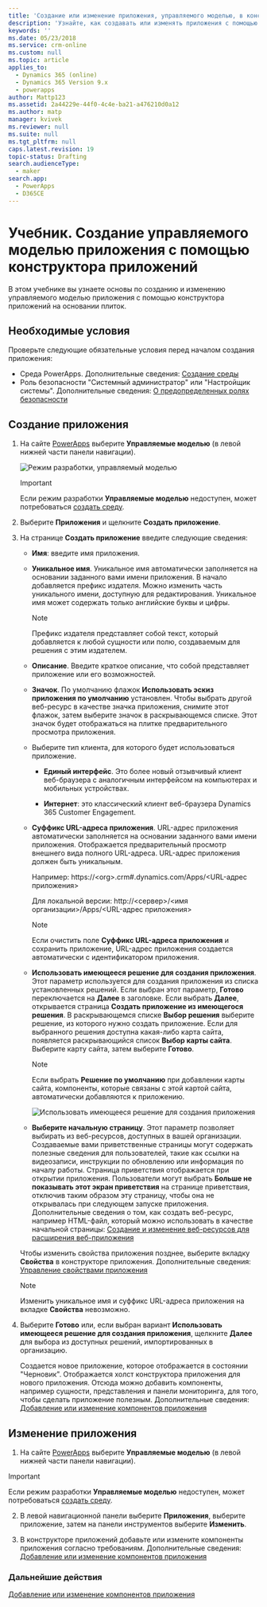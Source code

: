 ```yaml
---
title: 'Создание или изменение приложения, управляемого моделью, в конструкторе приложений в PowerApps | MicrosoftDocs'
description: 'Узнайте, как создавать или изменять приложения с помощью конструктора приложений'
keywords: ''
ms.date: 05/23/2018
ms.service: crm-online
ms.custom: null
ms.topic: article
applies_to:
  - Dynamics 365 (online)
  - Dynamics 365 Version 9.x
  - powerapps
author: Mattp123
ms.assetid: 2a44229e-44f0-4c4e-ba21-a476210d0a12
ms.author: matp
manager: kvivek
ms.reviewer: null
ms.suite: null
ms.tgt_pltfrm: null
caps.latest.revision: 19
topic-status: Drafting
search.audienceType:
  - maker
search.app:
  - PowerApps
  - D365CE
---
```


# <a name="tutorial-create-a-model-driven-app-by-using-the-app-designer"></a>Учебник. Создание управляемого моделью приложения с помощью конструктора приложений

В этом учебнике вы узнаете основы по созданию и изменению управляемого моделью приложения с помощью конструктора приложений на основании плиток.

## <a name="prerequisites"></a>Необходимые условия
Проверьте следующие обязательные условия перед началом создания приложения:
- Среда PowerApps. Дополнительные сведения: [Создание среды](https://docs.microsoft.com/powerapps/administrator/create-environment)
- Роль безопасности "Системный администратор" или "Настройщик системы". Дополнительные сведения: [О предопределенных ролях безопасности](https://docs.microsoft.com/powerapps/maker/model-driven-apps/share-model-driven-app#about-predefined-security-roles)
 
<a name="createApp"></a>   
## <a name="create-an-app"></a>Создание приложения  

1.  На сайте [PowerApps](https://web.powerapps.com/?utm_source=padocs&utm_medium=linkinadoc&utm_campaign=referralsfromdoc) выберите **Управляемые моделью** (в левой нижней части панели навигации).  

    ![Режим разработки, управляемый моделью](media/model-driven-switch.png)

    > [!IMPORTANT]
    > Если режим разработки **Управляемые моделью** недоступен, может потребоваться [создать среду](https://docs.microsoft.com/powerapps/administrator/create-environment). 

2. Выберите **Приложения** и щелкните **Создать приложение**.

3. На странице **Создать приложение** введите следующие сведения: 

    - **Имя**: введите имя приложения.  
  
    - **Уникальное имя**. Уникальное имя автоматически заполняется на основании заданного вами имени приложения. В начало добавляется префикс издателя. Можно изменить часть уникального имени, доступную для редактирования. Уникальное имя может содержать только английские буквы и цифры.  
  
        > [!NOTE]
        >  Префикс издателя представляет собой текст, который добавляется к любой сущности или полю, создаваемым для решения с этим издателем.   
  
    - **Описание**. Введите краткое описание, что собой представляет приложение или его возможностей.  
  
    - **Значок**. По умолчанию флажок **Использовать эскиз приложения по умолчанию** установлен. Чтобы выбрать другой веб-ресурс в качестве значка приложения, снимите этот флажок, затем выберите значок в раскрывающемся списке. Этот значок будет отображаться на плитке предварительного просмотра приложения.  
  
    - Выберите тип клиента, для которого будет использоваться приложение.  
  
        - **Единый интерфейс**. Это более новый отзывчивый клиент веб-браузера с аналогичным интерфейсом на компьютерах и мобильных устройствах.  

        - **Интернет**: это классический клиент веб-браузера Dynamics 365 Customer Engagement.  
    
    - **Суффикс URL-адреса приложения**. URL-адрес приложения автоматически заполняется на основании заданного вами имени приложения. Отображается предварительный просмотр внешнего вида полного URL-адреса. URL-адрес приложения должен быть уникальным.  
  
         Например: https://\<org>.crm#.dynamics.com/Apps/\<URL-адрес приложения>

         Для локальной версии: http://\<сервер>/\<имя организации>/Apps/\<URL-адрес приложения> 
  
      > [!NOTE]
      >  Если очистить поле **Суффикс URL-адреса приложения** и сохранить приложение, URL-адрес приложения создается автоматически с идентификатором приложения.  
  
    - **Использовать имеющееся решение для создания приложения**. Этот параметр используется для создания приложения из списка установленных решений. Если выбран этот параметр, **Готово** переключается на **Далее** в заголовке. Если выбрать **Далее**, открывается страница **Создать приложение из имеющегося решения**. В раскрывающемся списке **Выбор решения** выберите решение, из которого нужно создать приложение. Если для выбранного решения доступна какая-либо карта сайта, появляется раскрывающийся список **Выбор карты сайта**. Выберите карту сайта, затем выберите **Готово**.

      > [!NOTE]
      > Если выбрать **Решение по умолчанию** при добавлении карты сайта, компоненты, которые связаны с этой картой сайта, автоматически добавляются к приложению.  

      ![Использовать имеющееся решение для создания приложения](media/use-existing-solution-to-create-the-app.png "Использовать имеющееся решение для создания приложения") 

    - **Выберите начальную страницу**. Этот параметр позволяет выбирать из веб-ресурсов, доступных в вашей организации. Создаваемые вами приветственные страницы могут содержать полезные сведения для пользователей, такие как ссылки на видеозаписи, инструкции по обновлению или информация по началу работы. Страница приветствия отображается при открытии приложения. Пользователи могут выбрать **Больше не показывать этот экран приветствия** на странице приветствия, отключив таким образом эту страницу, чтобы она не открывалась при следующем запуске приложения. Дополнительные сведения о том, как создать веб-ресурс, например HTML-файл, который можно использовать в качестве начальной страницы: [Создание и изменение веб-ресурсов для расширения веб-приложения](create-edit-web-resources.md)  
      
    Чтобы изменить свойства приложения позднее, выберите вкладку **Свойства** в конструкторе приложения. Дополнительные сведения: [Управление свойствами приложения](manage-app-properties.md)  
  
     > [!NOTE]
     >  Изменить уникальное имя и суффикс URL-адреса приложения на вкладке **Свойства** невозможно.  
  
4. Выберите **Готово** или, если выбран вариант **Использовать имеющееся решение для создания приложения**, щелкните **Далее** для выбора из доступных решений, импортированных в организацию.  
  
    Создается новое приложение, которое отображается в состоянии "Черновик". Отображается холст конструктора приложения для нового приложения. Отсюда можно добавить компоненты, например сущности, представления и панели мониторинга, для того, чтобы сделать приложение полезным. Дополнительные сведения: [Добавление или изменение компонентов приложения](add-edit-app-components.md)  
   
<a name="editApp"></a>   
## <a name="edit-an-app"></a>Изменение приложения  
  
1.  На сайте [PowerApps](https://web.powerapps.com/?utm_source=padocs&utm_medium=linkinadoc&utm_campaign=referralsfromdoc) выберите **Управляемые моделью** (в левой нижней части панели навигации).  

> [!IMPORTANT]
> Если режим разработки **Управляемые моделью** недоступен, может потребоваться [создать среду](https://docs.microsoft.com/powerapps/administrator/create-environment). 

2. В левой навигационной панели выберите **Приложения**, выберите приложение, затем на панели инструментов выберите **Изменить**.   

3. В конструкторе приложений добавьте или измените компоненты приложения согласно требованиям. Дополнительные сведения: [Добавление или изменение компонентов приложения](add-edit-app-components.md)  
 
  
### <a name="next-steps"></a>Дальнейшие действия  
 [Добавление или изменение компонентов приложения](add-edit-app-components.md)   


